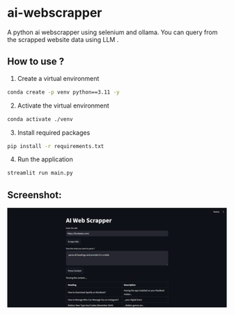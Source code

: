 # ai-webscrapper
A python ai webscrapper using selenium and ollama. You can query from the scrapped website data using LLM .


## How to use ?

1. Create a virtual environment

```bash
conda create -p venv python==3.11 -y
```

2. Activate the virtual environment

```bash
conda activate ./venv
```

3. Install required packages

```bash
pip install -r requirements.txt
```

4. Run the application

```bash
streamlit run main.py
```

## Screenshot:

![app demo](https://github.com/suryanshp1/ai-webscrapper/blob/main/screenshots/app-demo.png?raw=true)